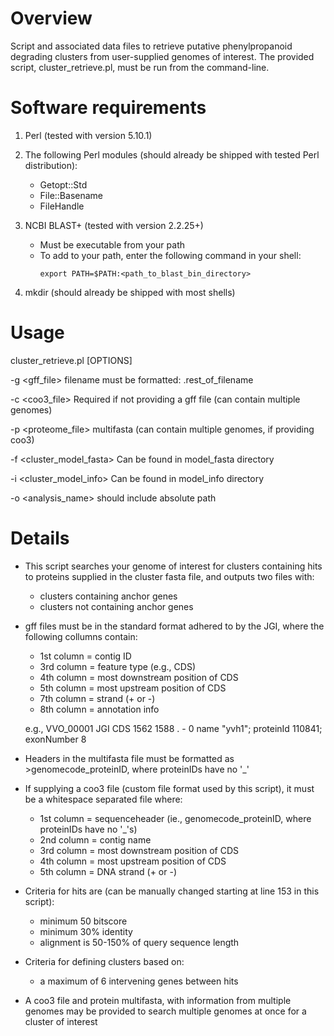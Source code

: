 # Overview
Script and associated data files to retrieve putative phenylpropanoid degrading clusters from user-supplied genomes of interest. 
The provided script, cluster_retrieve.pl, must be run from the command-line.

# Software requirements
1. Perl (tested with version 5.10.1)

2. The following Perl modules (should already be shipped with tested Perl distribution):
	- Getopt::Std
	- File::Basename
	- FileHandle
		
3. NCBI BLAST+ (tested with version 2.2.25+)
	- Must be executable from your path
	- To add to your path, enter the following command in your shell:
		```
		export PATH=$PATH:<path_to_blast_bin_directory>
		```
			
4. mkdir (should already be shipped with most shells)

# Usage
cluster_retrieve.pl [OPTIONS]

-g <gff_file> filename must be formatted: <omecode>.rest_of_filename

-c <coo3_file> Required if not providing a gff file (can contain multiple genomes)

-p <proteome_file> multifasta (can contain multiple genomes, if providing coo3)

-f <cluster_model_fasta> Can be found in model_fasta directory

-i <cluster_model_info> Can be found in model_info directory

-o <analysis_name> should include absolute path

# Details
- This script searches your genome of interest for clusters containing hits to proteins supplied in the cluster fasta file, and outputs 
two files with:
	- clusters containing anchor genes
	- clusters not containing anchor genes

- gff files must be in the standard format adhered to by the JGI, where the following collumns contain:
	- 1st column = contig ID
	- 3rd column = feature type (e.g., CDS)
	- 4th column = most downstream position of CDS
	- 5th column = most upstream position of CDS
	- 7th column = strand (+ or -)
	- 8th column = annotation info
	
	e.g., VVO_00001 JGI CDS 1562 1588 . - 0 name "yvh1"; proteinId 110841; exonNumber 8

- Headers in the multifasta file must be formatted as >genomecode_proteinID, where proteinIDs have no '_'

- If supplying a coo3 file (custom file format used by this script), it must be a whitespace separated file where:
	- 1st column = sequenceheader (ie., genomecode_proteinID, where proteinIDs have no '_'s)
	- 2nd column = contig name
	- 3rd column = most downstream position of CDS
	- 4th column = most upstream position of CDS
	- 5th column = DNA strand (+ or -)
	
- Criteria for hits are (can be manually changed starting at line 153 in this script):
	- minimum 50 bitscore
	- minimum 30% identity 
	- alignment is 50-150% of query sequence length

- Criteria for defining clusters based on: 
	- a maximum of 6 intervening genes between hits
	
- A coo3 file and protein multifasta, with information from multiple genomes may be provided to search multiple genomes at once for a cluster of interest




